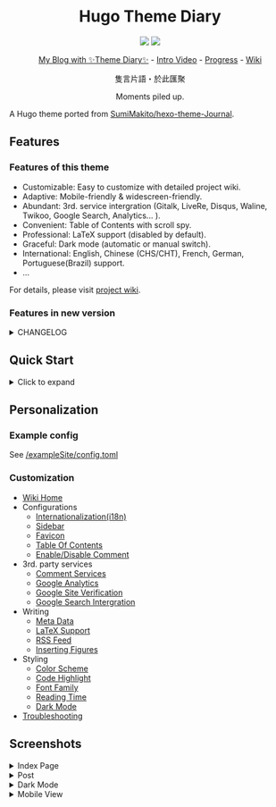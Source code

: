 # <div align="center">Hugo Theme Diary</div>

<div align="center">

![](https://img.shields.io/badge/license-MIT-blue.svg)
![](https://img.shields.io/badge/version-1.3.0-brightgreen)

[My Blog with ✨Theme Diary✨](https://risehere.net/) -
[Intro Video](https://www.bilibili.com/video/av84273002) -
[Progress](https://github.com/AmazingRise/hugo-theme-diary/projects/) -
[Wiki](https://github.com/amazingrise/hugo-theme-diary/wiki)

隻言片語・於此匯聚

Moments piled up.

</div>

A Hugo theme ported from [SumiMakito/hexo-theme-Journal](https://github.com/SumiMakito/hexo-theme-Journal/).

## Features

### Features of this theme

- Customizable: Easy to customize with detailed project wiki.
- Adaptive: Mobile-friendly & widescreen-friendly.
- Abundant: 3rd. service intergration (Gitalk, LiveRe, Disqus, Waline, Twikoo, Google Search, Analytics... ).
- Convenient: Table of Contents with scroll spy.
- Professional: LaTeX support (disabled by default).
- Graceful: Dark mode (automatic or manual switch).
- International: English, Chinese (CHS/CHT), French, German, Portuguese(Brazil) support.
- ...

For details, please visit [project wiki](https://github.com/AmazingRise/hugo-theme-diary/wiki/).

### Features in new version

<details>
<summary>CHANGELOG</summary>

1.3.0:

- Removed jQuery and other redundant scripts.
- Some improvements on performance.

</details>

## Quick Start

<details>
<summary>Click to expand</summary>

If your website is using Git as version control, please do as follows:

1. Fetch the theme dir.

From the root of your Hugo site, open the terminal and execute:
```bash
git submodule add https://github.com/AmazingRise/hugo-theme-diary.git themes/diary
```
2. Update git repository.

Then update the git repository from the root of your site:
```bash
git submodule update --remote --merge
```

3. Run example site.

From the root of themes/diary/exampleSite:
```bash
hugo server --themesDir ../..
```

</details>

## Personalization

### Example config

See [/exampleSite/config.toml](https://github.com/AmazingRise/hugo-theme-diary/blob/main/exampleSite/config.toml)

### Customization

- [Wiki Home](https://github.com/AmazingRise/hugo-theme-diary/wiki)
- Configurations
  * [Internationalization(i18n)](https://github.com/AmazingRise/hugo-theme-diary/wiki/Internationalization)
  * [Sidebar](https://github.com/AmazingRise/hugo-theme-diary/wiki/Customization#customize-sidebar)
  * [Favicon](https://github.com/AmazingRise/hugo-theme-diary/wiki/Customization#add-favicon)
  * [Table Of Contents](https://github.com/AmazingRise/hugo-theme-diary/wiki/Table-Of-Contents)
  * [Enable/Disable Comment](https://github.com/AmazingRise/hugo-theme-diary/wiki/Comment-Area)
- 3rd. party services
  * [Comment Services](https://github.com/AmazingRise/hugo-theme-diary/wiki/Comment)
  * [Google Analytics](https://github.com/AmazingRise/hugo-theme-diary/wiki/Customization#add-google-analytics)
  * [Google Site Verification](https://github.com/AmazingRise/hugo-theme-diary/wiki/Customization#add-google-site-verification)
  * [Google Search Intergration](https://github.com/AmazingRise/hugo-theme-diary/wiki/Customization#add-google-search-box-on-your-site)
- Writing
  * [Meta Data](https://github.com/AmazingRise/hugo-theme-diary/wiki/Post's-meta-data)
  * [LaTeX Support](https://github.com/AmazingRise/hugo-theme-diary/wiki/MathJax)
  * [RSS Feed](https://github.com/AmazingRise/hugo-theme-diary/wiki/RSS-Feed)
  * [Inserting Figures](https://github.com/AmazingRise/hugo-theme-diary/wiki/Inserting-Figures)
- Styling
  * [Color Scheme](https://github.com/AmazingRise/hugo-theme-diary/wiki/Customization#change-color-scheme)
  * [Code Highlight](https://github.com/AmazingRise/hugo-theme-diary/wiki/Customization#about-highlight)
  * [Font Family](https://github.com/AmazingRise/hugo-theme-diary/wiki/Customization#change-default-font-scheme)
  * [Reading Time](https://github.com/AmazingRise/hugo-theme-diary/wiki/Reading-Time)
  * [Dark Mode](https://github.com/AmazingRise/hugo-theme-diary/wiki/Dark-Mode)
- [Troubleshooting](https://github.com/AmazingRise/hugo-theme-diary/wiki/Troubleshooting)


## Screenshots

<details>
<summary>Index Page</summary>

![](images/main.png)

</details>

<details>
<summary>Post</summary>

![](images/essay.png)

![](images/essay2.png)

</details>

<details>
<summary>Dark Mode</summary>

![](images/dark.png)

</details>

<details>
<summary>Mobile View</summary>

![](images/m_main.png)

![](images/m_drawer.png)

key:FCTF2024haha
</details>



</details>
